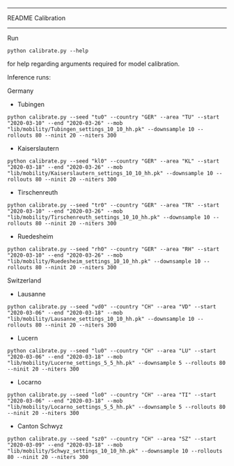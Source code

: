 ***************************
README Calibration
***************************

Run

```python calibrate.py --help```

for help regarding arguments required for model calibration.

Inference runs:

Germany
* Tubingen
```
python calibrate.py --seed "tu0" --country "GER" --area "TU" --start "2020-03-10" --end "2020-03-26" --mob "lib/mobility/Tubingen_settings_10_10_hh.pk" --downsample 10 --rollouts 80 --ninit 20 --niters 300
```

* Kaiserslautern
```
python calibrate.py --seed "kl0" --country "GER" --area "KL" --start "2020-03-18" --end "2020-03-26" --mob "lib/mobility/Kaiserslautern_settings_10_10_hh.pk" --downsample 10 --rollouts 80 --ninit 20 --niters 300
```

* Tirschenreuth
```
python calibrate.py --seed "tr0" --country "GER" --area "TR" --start "2020-03-10" --end "2020-03-26" --mob "lib/mobility/Tirschenreuth_settings_10_10_hh.pk" --downsample 10 --rollouts 80 --ninit 20 --niters 300
```

* Ruedesheim
```
python calibrate.py --seed "rh0" --country "GER" --area "RH" --start "2020-03-10" --end "2020-03-26" --mob "lib/mobility/Ruedesheim_settings_10_10_hh.pk" --downsample 10 --rollouts 80 --ninit 20 --niters 300
```

Switzerland
* Lausanne
```
python calibrate.py --seed "vd0" --country "CH" --area "VD" --start "2020-03-06" --end "2020-03-18" --mob "lib/mobility/Lausanne_settings_10_10_hh.pk" --downsample 10 --rollouts 80 --ninit 20 --niters 300
```

* Lucern
```
python calibrate.py --seed "lu0" --country "CH" --area "LU" --start "2020-03-06" --end "2020-03-18" --mob "lib/mobility/Lucerne_settings_5_5_hh.pk" --downsample 5 --rollouts 80 --ninit 20 --niters 300

```

* Locarno
```
python calibrate.py --seed "lo0" --country "CH" --area "TI" --start "2020-03-06" --end "2020-03-18" --mob "lib/mobility/Locarno_settings_5_5_hh.pk" --downsample 5 --rollouts 80 --ninit 20 --niters 300
```

* Canton Schwyz
```
python calibrate.py --seed "sz0" --country "CH" --area "SZ" --start "2020-03-09" --end "2020-03-18" --mob "lib/mobility/Schwyz_settings_10_10_hh.pk" --downsample 10 --rollouts 80 --ninit 20 --niters 300
```